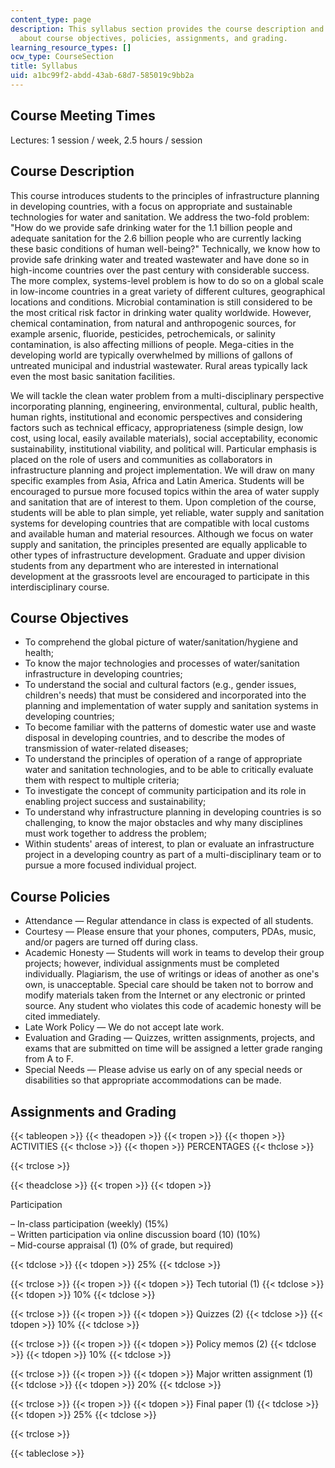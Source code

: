 ```yaml
---
content_type: page
description: This syllabus section provides the course description and information
  about course objectives, policies, assignments, and grading.
learning_resource_types: []
ocw_type: CourseSection
title: Syllabus
uid: a1bc99f2-abdd-43ab-68d7-585019c9bb2a
---
```


Course Meeting Times
--------------------

Lectures: 1 session / week, 2.5 hours / session

Course Description
------------------

This course introduces students to the principles of infrastructure planning in developing countries, with a focus on appropriate and sustainable technologies for water and sanitation. We address the two-fold problem: "How do we provide safe drinking water for the 1.1 billion people and adequate sanitation for the 2.6 billion people who are currently lacking these basic conditions of human well-being?" Technically, we know how to provide safe drinking water and treated wastewater and have done so in high-income countries over the past century with considerable success. The more complex, systems-level problem is how to do so on a global scale in low-income countries in a great variety of different cultures, geographical locations and conditions. Microbial contamination is still considered to be the most critical risk factor in drinking water quality worldwide. However, chemical contamination, from natural and anthropogenic sources, for example arsenic, fluoride, pesticides, petrochemicals, or salinity contamination, is also affecting millions of people. Mega-cities in the developing world are typically overwhelmed by millions of gallons of untreated municipal and industrial wastewater. Rural areas typically lack even the most basic sanitation facilities.

We will tackle the clean water problem from a multi-disciplinary perspective incorporating planning, engineering, environmental, cultural, public health, human rights, institutional and economic perspectives and considering factors such as technical efficacy, appropriateness (simple design, low cost, using local, easily available materials), social acceptability, economic sustainability, institutional viability, and political will. Particular emphasis is placed on the role of users and communities as collaborators in infrastructure planning and project implementation. We will draw on many specific examples from Asia, Africa and Latin America. Students will be encouraged to pursue more focused topics within the area of water supply and sanitation that are of interest to them. Upon completion of the course, students will be able to plan simple, yet reliable, water supply and sanitation systems for developing countries that are compatible with local customs and available human and material resources. Although we focus on water supply and sanitation, the principles presented are equally applicable to other types of infrastructure development. Graduate and upper division students from any department who are interested in international development at the grassroots level are encouraged to participate in this interdisciplinary course.

Course Objectives
-----------------

*   To comprehend the global picture of water/sanitation/hygiene and health;
*   To know the major technologies and processes of water/sanitation infrastructure in developing countries;
*   To understand the social and cultural factors (e.g., gender issues, children's needs) that must be considered and incorporated into the planning and implementation of water supply and sanitation systems in developing countries;
*   To become familiar with the patterns of domestic water use and waste disposal in developing countries, and to describe the modes of transmission of water-related diseases;
*   To understand the principles of operation of a range of appropriate water and sanitation technologies, and to be able to critically evaluate them with respect to multiple criteria;
*   To investigate the concept of community participation and its role in enabling project success and sustainability;
*   To understand why infrastructure planning in developing countries is so challenging, to know the major obstacles and why many disciplines must work together to address the problem;
*   Within students' areas of interest, to plan or evaluate an infrastructure project in a developing country as part of a multi-disciplinary team or to pursue a more focused individual project.

Course Policies
---------------

*   Attendance — Regular attendance in class is expected of all students.
*   Courtesy — Please ensure that your phones, computers, PDAs, music, and/or pagers are turned off during class.
*   Academic Honesty — Students will work in teams to develop their group projects; however, individual assignments must be completed individually. Plagiarism, the use of writings or ideas of another as one's own, is unacceptable. Special care should be taken not to borrow and modify materials taken from the Internet or any electronic or printed source. Any student who violates this code of academic honesty will be cited immediately.
*   Late Work Policy — We do not accept late work.
*   Evaluation and Grading — Quizzes, written assignments, projects, and exams that are submitted on time will be assigned a letter grade ranging from A to F.
*   Special Needs — Please advise us early on of any special needs or disabilities so that appropriate accommodations can be made.

Assignments and Grading
-----------------------

{{< tableopen >}}
{{< theadopen >}}
{{< tropen >}}
{{< thopen >}}
ACTIVITIES
{{< thclose >}}
{{< thopen >}}
PERCENTAGES
{{< thclose >}}

{{< trclose >}}

{{< theadclose >}}
{{< tropen >}}
{{< tdopen >}}


Participation

– In-class participation (weekly) (15%)  
– Written participation via online discussion board (10) (10%)  
– Mid-course appraisal (1) (0% of grade, but required)


{{< tdclose >}}
{{< tdopen >}}
25%
{{< tdclose >}}

{{< trclose >}}
{{< tropen >}}
{{< tdopen >}}
Tech tutorial (1)
{{< tdclose >}}
{{< tdopen >}}
10%
{{< tdclose >}}

{{< trclose >}}
{{< tropen >}}
{{< tdopen >}}
Quizzes (2)
{{< tdclose >}}
{{< tdopen >}}
10%
{{< tdclose >}}

{{< trclose >}}
{{< tropen >}}
{{< tdopen >}}
Policy memos (2)
{{< tdclose >}}
{{< tdopen >}}
10%
{{< tdclose >}}

{{< trclose >}}
{{< tropen >}}
{{< tdopen >}}
Major written assignment (1)
{{< tdclose >}}
{{< tdopen >}}
20%
{{< tdclose >}}

{{< trclose >}}
{{< tropen >}}
{{< tdopen >}}
Final paper (1)
{{< tdclose >}}
{{< tdopen >}}
25%
{{< tdclose >}}

{{< trclose >}}

{{< tableclose >}}